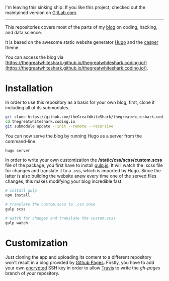 I'm leaving this sinking ship. If you like this project, checked out the maintained version on [GitLab.com](https://gitlab.com/theGreatWhiteShark/thegreatwhiteshark.coding.io).

---

This repositories covers most of the parts of my
[blog](https://thegreatwhiteshark.github.io/) on coding, hacking, and
data science. 

It is based on the awesome static website generator
[Hugo](https://gohugo.io/) and the
[casper](https://github.com/vjeantet/hugo-theme-casper) theme.

You can access the blog via
[https://thegreatwhiteshark.github.io/thegreatwhiteshark.coding.io/](https://thegreatwhiteshark.github.io/thegreatwhiteshark.coding.io/).

# Installation

In order to use this repository as a basis for your own blog, first,
clone it including all of its submodules.

``` bash
git clone https://github.com/theGreatWhiteShark/thegreatwhiteshark.coding.io.git
cd thegreatwhiteshark.coding.io
git submodule update --init --remote --recursive
```

You can now serve the blog by running Hugo as a server from the
command-line.

``` bash
hugo server
```

In order to write your own customization the
**/static/css/scss/custom.scss** file of the package, you first have
to install [gulp.js](https://gulpjs.com/). It will watch the .scss
file for changes and translate it to a .css, which is imported by
Hugo. Since the latter is also building the website anew every time
one of the served files changes, this makes modifying your blog
incredible fast.

``` bash
# install gulp
npm install

# translate the custom.scss to .css once
gulp scss

# watch for changes and translate the custom.scss
gulp watch
```

# Customization

Just cloning the app and uploading its content to a different
repository won't result in a blog provided by [Github
Pages](https://pages.github.com/). Firstly, you have to add your own
[encrypted](http://rcoedo.com/post/hugo-static-site-generator/) SSH
key in order to allow [Travis](https://travis-ci.org/) to write the
*gh-pages* branch of your repository. 
